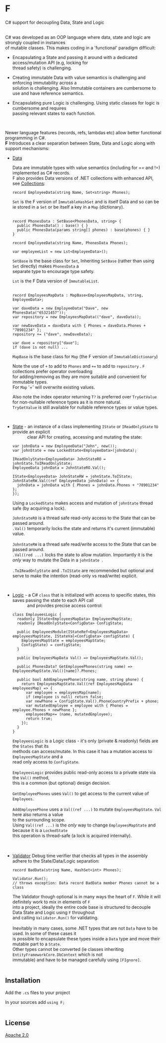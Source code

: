 # F
C# support for decoupling Data, State and Logic
<br><br>

C# was developed as an OOP language where data, state and logic are strongly coupled in instances   
of mutable classes. This makes coding in a 'functional' paradigm difficult:

- Encapsulating a State and passing it around with a dedicated access/mutation API (e.g, locking for   
  thread safety) is challenging.  

- Creating immutable Data with value semantics is challenging and enforcing immutability across a   
  solution is challenging. Also Immutable containers are cumbersome to use and have reference semantics. 

- Encapsulating pure Logic is challenging. Using static classes for logic is cumbersome and requires    
  passing relevant states to each function. 

<br />


Newer language features (records, refs, lambdas etc) allow better functional programming in C#.   
**F** Introduces a clear separation between State, Data and Logic along with support mechanisms:<br/>

- [Data](https://github.com/kofifus/F/wiki/Data) 

  Data are immutable types with value semantics (including for == and !=) implemented as C# records.  
  F also provides Data versions of .NET collections with enhanced API, see [Collections](https://github.com/kofifus/F/wiki/Collections): 
     
  ```
  record EmployeeData(string Name, Set<string> Phones);
  ```
  `Set` is the F version of `ImmutableHashSet` and is itself Data and so can be ie stored in a `Set` or be itself a key in a `Map` (dictionary).  
  <br/>

  ```
  record PhonesData : SetBase<PhonesData, string> {
    public PhonesData() : base() { }
    public PhonesData(params string[] phones) : base(phones) { }
  }

  record EmployeeData(string Name, PhonesData Phones);

  var employeeList = new Lst<EmployeeData>(); 
  ```
  `SetBase` is the base class for `Set`, Inheriting `SetBase` (rather than using `Set` directly) makes `PhonesData` a  
  separate type to encourage type safety.  

  `Lst` is the F Data version of `ImmutableList`.  
  <br/>    

  ```
  record EmployeesMapData : MapBase<EmployeesMapData, string, EmployeeData>;

  var daveData = new EmployeeData("Dave", new PhonesData("65321457"));
  var repository = new EmployeesMapData(("dave", daveData));
  
  var newDaveData = daveData with { Phones = daveData.Phones + "78901234" }; 
  repository += ("dave", newDaveData);

  var dave = repository["dave"];
  if (dave is not null) ...
  ```
  `MapBase` is the base class for `Map` (the F version of `ImmutableDictionary`)  
    
  Note the use of `+` to add to `Phones` and `+=` to add to `repository` . `F` collections prefer operator overloading  
  for adding/removing as they are more suitable and convenient for immutable types.  
  For `Map` '+' will overwrite existing values.

  Also note the index operator returning `T?` is preferred over `TryGetValue` for non-nullable reference 
  types as it is more natural.  
  `TryGetValue` is still available for nullable reference types or value types.
<br/>

- [State](https://github.com/kofifus/F/wiki/State) - an instance of a class implementing `IState` or `IReadOnlyState` to provide an explicit  
  &nbsp;&nbsp;&nbsp;&nbsp;&nbsp;&nbsp;&nbsp;&nbsp;&nbsp;&nbsp;&nbsp;&nbsp;clear API  for creating, accessing and mutating the state:
  ```
  var johnData = new EmployeeData("John", new());
  var johnState = new LockedState<EmployeeData>(johnData); 
  
  IReadOnlyState<EmployeeData> JohnStateRO = johnState.ToIReadOnlyState;
  EmployeeData johnData = JohnStateRO.Val(); 

  IState<EmployeeData> JohnStateRW = johnState.ToIState;
  JohnStateRW.Val((ref EmployeeData johnData) => {
    johnData = johnData with { Phones = johnData.Phones + "78901234" };
  }); 
  ```
  Using a `LockedState` makes access and mutation of `johnState` thread safe (by acquiring a lock).

  `JohnStateRO` is a thread safe read-only access to the State that can be passed around.  
  `.Val()` temporarily locks the state and returns it's current (immutable) value.  
  <br>
  `JohnStateRW` is a thread safe read/write access to the State that can be passed around.  
  `.Val((red ...)` locks the state to allow mutation. Importantly it is the _only_ way to mutate the Data in a `johnState `.  
  <br>
  `.ToIReadOnlyState` and `.ToIState` are recommended but optional and serve to make the intention (read-only vs read/write) explicit. 
<br/>

- [Logic](https://github.com/kofifus/F/wiki/Logic) - a C# `class` that is initialized with access to specific states, this saves passing the state to each API call  
  &nbsp;&nbsp;&nbsp;&nbsp;&nbsp;&nbsp;&nbsp;&nbsp;&nbsp;&nbsp;&nbsp;&nbsp;and provides precise access control: 

  ```
  class EmployeesLogic {
    readonly IState<EmployeesMapData> EmployeesMapState;
    readonly IReadOnlyState<ConfigData> ConfigState;

    public EmployeesModule(IStateRef<EmployeesMapData> employeesMapState, IStateVal<ConfigData> configState) {
      EmployeesMapState = employeesMapState;
      ConfigState) = configState;
    }

    public EmployeesMapData Val() => EmployeesMapState.Val();

    public PhonesData? GetEmployeePhones(string name) => EmployeesMapState.Val()[name]?.Phones;

    public bool AddEmployeePhone(string name, string phone) {
      return EmployeesMapState.Val((ref EmployeesMapData employeesMap) => {
        var employee = employeesMap[name];
        if (employee is null) return false;
        var newPhone = ConfigState.Val().PhoneCountryPrefix + phone;
        var mutatedEmployee = employee with { Phones = employee.Phones + newPhone }; 
        employeesMap+= (name, mutatedEmployee);
        return true;
      });
    }
  }
  ```
  `EmployeesLogic` is a Logic class - it's only (private & readonly) fields are the `States` that its  
  methods can access/mutate. In this case it has a mutation access to `EmployeesMapState` and a  
  read only access to `ConfigState`.  
  <br/>
  `EmployeesLogic` provides public read-only access to a private state via the `Val()` method,  
  this is a common (but optional) design decision.  
  <br/>
  `GetEmployeePhones` uses `Val()` to get access to the current value of `Employees`.  
  <br/>
  `AddEmployeePhone` uses a `Val((ref ...)` to mutate `EmployeesMapState`. `Val` here also returns a value  
  to the surrounding scope.  
  Using `Val((ref ...)` is the _only_ way to change `EmployeesMapState` and because it is a `LockedState`  
  this operation is thread-safe (a lock is acquired internally).  
  <br/>
  <br/>
- [Validator](https://github.com/kofifus/F/wiki/Validator) Debug time verifier that checks all types in the assembly adhere to the State/Data/Logic separation:

  ```
  record BadData(string Name, HashSet<int> Phones);

  Validator.Run();  
  // throws exception: Data record BadData member Phones cannot be a class
  ```

  The Validator though optional is in many ways the heart of `F`. While it will definitely work to mix in elements 
of `F`  
into a project, ideally the entire code base is structured to decouple Data State and Logic using `F` throughout  
and calling `Validator.Run()` for validating.<br><br>
Inevitably in many cases, some .NET types that are not `Data` have to be used. In some of these cases it  
is possible to encapsulate these types inside a `Data` type and move their mutable part to a `State`.  
Other types cannot be converted (ie classes inheriting `EntityFrameworkCore.DbContext` which is not   
immutable) and have to be managed carefully using `[FIgnore]`. 
<br><br>
## Installation

Add the `.cs` files to your project

In your sources add `using F;`
<br><br>
## License

[Apache 2.0](https://www.apache.org/licenses/LICENSE-2.0)




